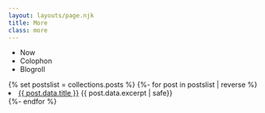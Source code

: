 ```yaml
---
layout: layouts/page.njk
title: More
class: more
---
```


<ul>
<li>Now</li>
<li>Colophon</li>
<li>Blogroll</li>
</ul>

</ul>
{% set postslist = collections.posts %}
{%- for post in postslist | reverse %}
<li><a href="{{ post.url }}">{{ post.data.title }}</a> {{ post.data.excerpt | safe}}</li>
{%- endfor %}
</ul>